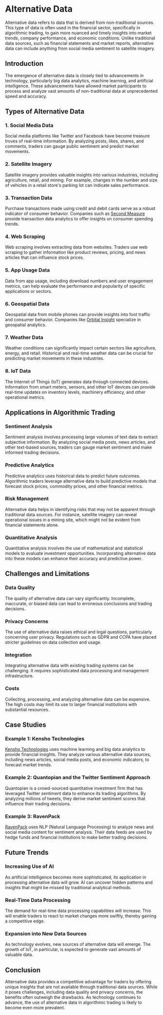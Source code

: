# Alternative Data

Alternative data refers to data that is derived from non-traditional sources. This type of data is often used in the financial sector, specifically in algorithmic trading, to gain more nuanced and timely insights into market trends, company performance, and economic conditions. Unlike traditional data sources, such as financial statements and market reports, alternative data can include anything from social media sentiment to satellite imagery.

## Introduction

The emergence of alternative data is closely tied to advancements in technology, particularly big data analytics, machine learning, and artificial intelligence. These advancements have allowed market participants to process and analyze vast amounts of non-traditional data at unprecedented speed and accuracy. 

## Types of Alternative Data

### 1. Social Media Data

Social media platforms like Twitter and Facebook have become treasure troves of real-time information. By analyzing posts, likes, shares, and comments, traders can gauge public sentiment and predict market movements.

### 2. Satellite Imagery

Satellite imagery provides valuable insights into various industries, including agriculture, retail, and mining. For example, changes in the number and size of vehicles in a retail store's parking lot can indicate sales performance.

### 3. Transaction Data

Purchase transactions made using credit and debit cards serve as a robust indicator of consumer behavior. Companies such as [Second Measure](https://www.secondmeasure.com/) provide transaction data analytics to offer insights on consumer spending trends.

### 4. Web Scraping

Web scraping involves extracting data from websites. Traders use web scraping to gather information like product reviews, pricing, and news articles that can influence stock prices.

### 5. App Usage Data

Data from app usage, including download numbers and user engagement metrics, can help evaluate the performance and popularity of specific applications or sectors.

### 6. Geospatial Data

Geospatial data from mobile phones can provide insights into foot traffic and consumer behavior. Companies like [Orbital Insight](https://orbitalinsight.com/) specialize in geospatial analytics.

### 7. Weather Data

Weather conditions can significantly impact certain sectors like agriculture, energy, and retail. Historical and real-time weather data can be crucial for predicting market movements in these industries.

### 8. IoT Data

The Internet of Things (IoT) generates data through connected devices. Information from smart meters, sensors, and other IoT devices can provide real-time updates on inventory levels, machinery efficiency, and other operational metrics.

## Applications in Algorithmic Trading

### Sentiment Analysis

Sentiment analysis involves processing large volumes of text data to extract subjective information. By analyzing social media posts, news articles, and other text-based sources, traders can gauge market sentiment and make informed trading decisions.

### Predictive Analytics

Predictive analytics uses historical data to predict future outcomes. Algorithmic traders leverage alternative data to build predictive models that forecast stock prices, commodity prices, and other financial metrics.

### Risk Management

Alternative data helps in identifying risks that may not be apparent through traditional data sources. For instance, satellite imagery can reveal operational issues in a mining site, which might not be evident from financial statements alone.

### Quantitative Analysis

Quantitative analysis involves the use of mathematical and statistical models to evaluate investment opportunities. Incorporating alternative data into these models can enhance their accuracy and predictive power.

## Challenges and Limitations

### Data Quality

The quality of alternative data can vary significantly. Incomplete, inaccurate, or biased data can lead to erroneous conclusions and trading decisions.

### Privacy Concerns

The use of alternative data raises ethical and legal questions, particularly concerning user privacy. Regulations such as GDPR and CCPA have placed stricter guidelines on data collection and usage.

### Integration

Integrating alternative data with existing trading systems can be challenging. It requires sophisticated data processing and management infrastructure.

### Costs

Collecting, processing, and analyzing alternative data can be expensive. The high costs may limit its use to larger financial institutions with substantial resources.

## Case Studies

### Example 1: Kensho Technologies

[Kensho Technologies](https://www.kensho.com/) uses machine learning and big data analytics to provide financial insights. They analyze various alternative data sources, including news articles, social media posts, and economic indicators, to forecast market trends.

### Example 2: Quantopian and the Twitter Sentiment Approach

Quantopian is a crowd-sourced quantitative investment firm that has leveraged Twitter sentiment data to enhance its trading algorithms. By analyzing millions of tweets, they derive market sentiment scores that influence their trading decisions.

### Example 3: RavenPack

[RavenPack](https://www.ravenpack.com/) uses NLP (Natural Language Processing) to analyze news and social media content for sentiment analysis. Their data feeds are used by hedge funds and financial institutions to make better trading decisions.

## Future Trends

### Increasing Use of AI

As artificial intelligence becomes more sophisticated, its application in processing alternative data will grow. AI can uncover hidden patterns and insights that might be missed by traditional analytical methods.

### Real-Time Data Processing

The demand for real-time data processing capabilities will increase. This will enable traders to react to market changes more swiftly, thereby gaining a competitive edge.

### Expansion into New Data Sources

As technology evolves, new sources of alternative data will emerge. The growth of IoT, in particular, is expected to generate vast amounts of valuable data.

## Conclusion

Alternative data provides a competitive advantage for traders by offering unique insights that are not available through traditional data sources. While it poses challenges, including data quality and privacy concerns, the benefits often outweigh the drawbacks. As technology continues to advance, the use of alternative data in algorithmic trading is likely to become even more prevalent.

